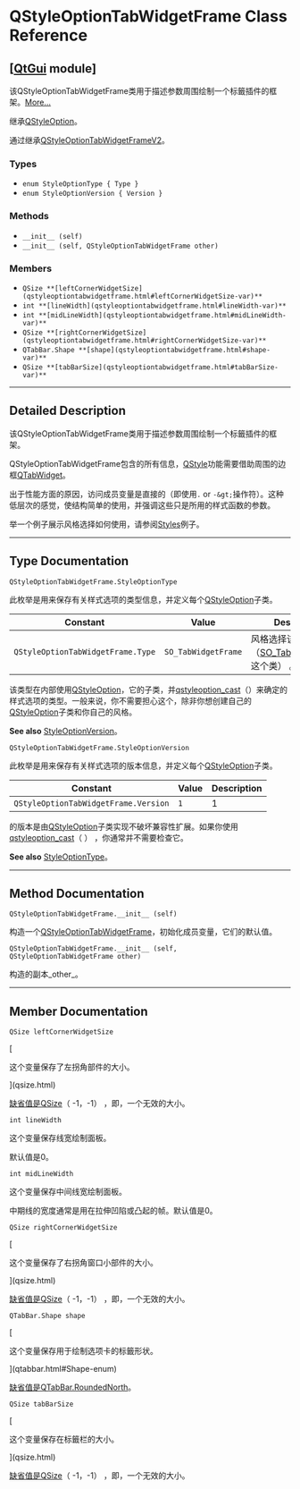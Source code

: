 # QStyleOptionTabWidgetFrame Class Reference

## [[QtGui](index.htm) module]

该QStyleOptionTabWidgetFrame类用于描述参数周围绘制一个标籤插件的框架。[More...](#details)

继承[QStyleOption](qstyleoption.html)。

通过继承[QStyleOptionTabWidgetFrameV2](qstyleoptiontabwidgetframev2.html)。

### Types

*   `enum StyleOptionType { Type }`
*   `enum StyleOptionVersion { Version }`

### Methods

*   `__init__ (self)`
*   `__init__ (self, QStyleOptionTabWidgetFrame other)`

### Members

*   `QSize **[leftCornerWidgetSize](qstyleoptiontabwidgetframe.html#leftCornerWidgetSize-var)**`
*   `int **[lineWidth](qstyleoptiontabwidgetframe.html#lineWidth-var)**`
*   `int **[midLineWidth](qstyleoptiontabwidgetframe.html#midLineWidth-var)**`
*   `QSize **[rightCornerWidgetSize](qstyleoptiontabwidgetframe.html#rightCornerWidgetSize-var)**`
*   `QTabBar.Shape **[shape](qstyleoptiontabwidgetframe.html#shape-var)**`
*   `QSize **[tabBarSize](qstyleoptiontabwidgetframe.html#tabBarSize-var)**`

* * *

## Detailed Description

该QStyleOptionTabWidgetFrame类用于描述参数周围绘制一个标籤插件的框架。

QStyleOptionTabWidgetFrame包含的所有信息，[QStyle](qstyle.html)功能需要借助周围的边框[QTabWidget](qtabwidget.html)。

出于性能方面的原因，访问成员变量是直接的（即使用`.` or `-&gt;`操作符）。这种低层次的感觉，使结构简单的使用，并强调这些只是所用的样式函数的参数。

举一个例子展示风格选择如何使用，请参阅[Styles](index.htm)例子。

* * *

## Type Documentation

```
QStyleOptionTabWidgetFrame.StyleOptionType
```

此枚举是用来保存有关样式选项的类型信息，并定义每个[QStyleOption](qstyleoption.html)子类。

| Constant | Value | Description |
| --- | --- | --- |
| `QStyleOptionTabWidgetFrame.Type` | `SO_TabWidgetFrame` | 风格选择该类型提供（[SO_TabWidgetFrame](qstyleoption.html#OptionType-enum)这个类） 。 |

该类型在内部使用[QStyleOption](qstyleoption.html)，它的子类，并[qstyleoption_cast](qstyleoption.html#qstyleoption_cast)（）来确定的样式选项的类型。一般来说，你不需要担心这个，除非你想创建自己的[QStyleOption](qstyleoption.html)子类和你自己的风格。

**See also** [StyleOptionVersion](qstyleoptiontabwidgetframe.html#StyleOptionVersion-enum)。

```
QStyleOptionTabWidgetFrame.StyleOptionVersion
```

此枚举是用来保存有关样式选项的版本信息，并定义每个[QStyleOption](qstyleoption.html)子类。

| Constant | Value | Description |
| --- | --- | --- |
| `QStyleOptionTabWidgetFrame.Version` | `1` | 1 |

的版本是由[QStyleOption](qstyleoption.html)子类实现不破坏兼容性扩展。如果你使用[qstyleoption_cast](qstyleoption.html#qstyleoption_cast)（ ） ，你通常并不需要检查它。

**See also** [StyleOptionType](qstyleoptiontabwidgetframe.html#StyleOptionType-enum)。

* * *

## Method Documentation

```
QStyleOptionTabWidgetFrame.__init__ (self)
```

构造一个[QStyleOptionTabWidgetFrame](qstyleoptiontabwidgetframe.html)，初始化成员变量，它们的默认值。

```
QStyleOptionTabWidgetFrame.__init__ (self, QStyleOptionTabWidgetFrame other)
```

构造的副本_other_。

* * *

## Member Documentation

```
QSize leftCornerWidgetSize
```

[

这个变量保存了左拐角部件的大小。

](qsize.html)

[缺省值是](qsize.html)[QSize](qsize.html)（ -1，-1） ，即，一个无效的大小。

```
int lineWidth
```

这个变量保存线宽绘制面板。

默认值是0。

```
int midLineWidth
```

这个变量保存中间线宽绘制面板。

中期线的宽度通常是用在拉伸凹陷或凸起的帧。默认值是0。

```
QSize rightCornerWidgetSize
```

[

这个变量保存了右拐角窗口小部件的大小。

](qsize.html)

[缺省值是](qsize.html)[QSize](qsize.html)（ -1，-1） ，即，一个无效的大小。

```
QTabBar.Shape shape
```

[

这个变量保存用于绘制选项卡的标籤形状。

](qtabbar.html#Shape-enum)

[缺省值是](qtabbar.html#Shape-enum)[QTabBar.RoundedNorth](qtabbar.html#Shape-enum)。

```
QSize tabBarSize
```

[

这个变量保存在标籤栏的大小。

](qsize.html)

[缺省值是](qsize.html)[QSize](qsize.html)（ -1，-1） ，即，一个无效的大小。